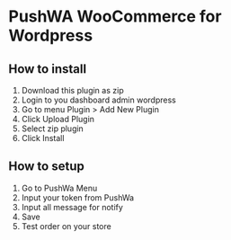 # PushWA WooCommerce for Wordpress

## How to install
1. Download this plugin as zip
2. Login to you dashboard admin wordpress
3. Go to menu Plugin > Add New Plugin
4. Click Upload Plugin
5. Select zip plugin
6. Click Install

## How to setup
1. Go to PushWa Menu
2. Input your token from PushWa
3. Input all message for notify
4. Save
5. Test order on your store
